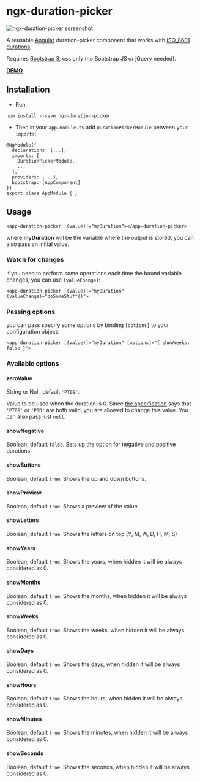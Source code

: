# ngx-duration-picker

![ngx-duration-picker screenshot](https://s1.postimg.org/34fefss1yn/image.png)

A reusable [Angular](angular.io) duration-picker component that works with [ISO_8601 durations](https://en.wikipedia.org/wiki/ISO_8601#Durations).

Requires [Bootstrap 3](https://getbootstrap.com/docs/3.3/), css only (no Bootstrap JS or jQuery needed).

**[DEMO](https://embed.plnkr.co/1dAIGrGqbcfrNVqs4WwW/)**

## Installation

- Run:

`npm install --save ngx-duration-picker`

- Then in your `app.module.ts` add `DurationPickerModule` between your `imports`:

```
@NgModule({
  declarations: [...],
  imports: [
    DurationPickerModule,
    ...
  ],
  providers: [...],
  bootstrap: [AppComponent]
})
export class AppModule { }
```

## Usage

```<app-duration-picker [(value)]="myDuration"></app-duration-picker>```

where **myDuration** will be the variable where the output is stored, you can also pass an initial value.

### Watch for changes

if you need to perform some operations each time the bound variable changes, you can use `(valueChange)`:

```<app-duration-picker [(value)]="myDuration" (valueChange)="doSomeStuff()">```

### Passing options

you can pass specify some options by binding `[options]` to your configuration object:

```<app-duration-picker [(value)]="myDuration" [options]="{ showWeeks: false }">```

### Available options

#### zeroValue
String or Null, default `'PT0S'`.

Value to be used when the duration is 0. Since [the specification](https://en.wikipedia.org/wiki/ISO_8601#Durations) says that `'PT0S'` or `'P0D'` are both valid, you are allowed to change this value. You can also pass just `null`.

#### showNegative
Boolean, default `false`. Sets up the option for negative and positive durations.

#### showButtons
Boolean, default `true`. Shows the up and down buttons.

#### showPreview
Boolean, default `true`. Shows a preview of the value.

#### showLetters
Boolean, default `true`. Shows the letters on top (Y, M, W, D, H, M, S)

#### showYears
Boolean, default `true`. Shows the years, when hidden it will be always considered as 0.

#### showMonths
Boolean, default `true`. Shows the months, when hidden it will be always considered as 0.

#### showWeeks
Boolean, default `true`. Shows the weeks, when hidden it will be always considered as 0.

#### showDays
Boolean, default `true`. Shows the days, when hidden it will be always considered as 0.

#### showHours
Boolean, default `true`. Shows the hours, when hidden it will be always considered as 0.

#### showMinutes
Boolean, default `true`. Shows the minutes, when hidden it will be always considered as 0.

#### showSeconds
Boolean, default `true`. Shows the seconds, when hidden it will be always considered as 0.
